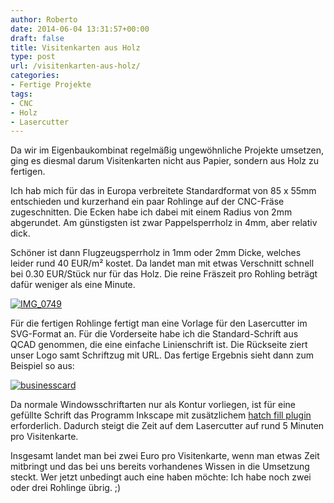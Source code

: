 ```yaml
---
author: Roberto
date: 2014-06-04 13:31:57+00:00
draft: false
title: Visitenkarten aus Holz
type: post
url: /visitenkarten-aus-holz/
categories:
- Fertige Projekte
tags:
- CNC
- Holz
- Lasercutter
---
```


Da wir im Eigenbaukombinat regelmäßig ungewöhnliche Projekte umsetzen, ging es diesmal darum Visitenkarten nicht aus Papier, sondern aus Holz zu fertigen.<!-- more -->

Ich hab mich für das in Europa verbreitete Standardformat von 85 x 55mm entschieden und kurzerhand ein paar Rohlinge auf der CNC-Fräse zugeschnitten. Die Ecken habe ich dabei mit einem Radius von 2mm abgerundet. Am günstigsten ist zwar Pappelsperrholz in 4mm, aber relativ dick.

Schöner ist dann Flugzeugsperrholz in 1mm oder 2mm Dicke, welches leider rund 40 EUR/m² kostet. Da landet man mit etwas Verschnitt schnell bei 0.30 EUR/Stück nur für das Holz. Die reine Fräszeit pro Rohling beträgt dafür weniger als eine Minute.

[![IMG_0749](/wp-content/uploads/2014/06/IMG_0749-1024x767.jpg)
](/wp-content/uploads/2014/06/IMG_0749.jpg)

Für die fertigen Rohlinge fertigt man eine Vorlage für den Lasercutter im SVG-Format an. Für die Vorderseite habe ich die Standard-Schrift aus QCAD genommen, die eine einfache Linienschrift ist. Die Rückseite ziert unser Logo samt Schriftzug mit URL. Das fertige Ergebnis sieht dann zum Beispiel so aus:

[![businesscard](/wp-content/uploads/2014/06/businesscard-1024x767.jpg)
](/wp-content/uploads/2014/06/businesscard.jpg)

Da normale Windowsschriftarten nur als Kontur vorliegen, ist für eine gefüllte Schrift das Programm Inkscape mit zusätzlichem [hatch fill plugin](https://wiki.evilmadscientist.com/Hatch_fill) erforderlich. Dadurch steigt die Zeit auf dem Lasercutter auf rund 5 Minuten pro Visitenkarte.

Insgesamt landet man bei zwei Euro pro Visitenkarte, wenn man etwas Zeit mitbringt und das bei uns bereits vorhandenes Wissen in die Umsetzung steckt. Wer jetzt unbedingt auch eine haben möchte: Ich habe noch zwei oder drei Rohlinge übrig. ;)

